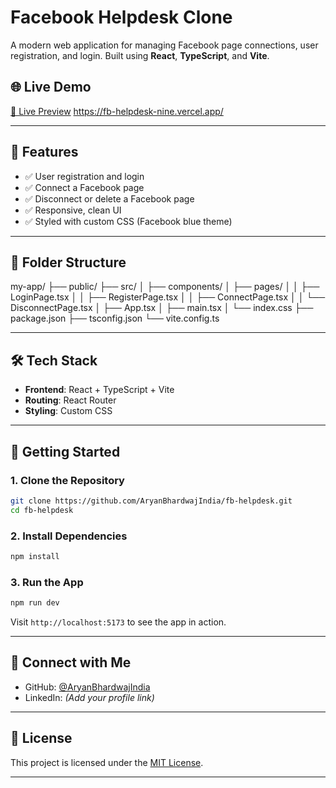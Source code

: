 # Facebook Helpdesk Clone

A modern web application for managing Facebook page connections, user registration, and login. Built using **React**, **TypeScript**, and **Vite**.

## 🌐 Live Demo

[🔗 Live Preview](#) https://fb-helpdesk-nine.vercel.app/

---

## 🚀 Features

- ✅ User registration and login
- ✅ Connect a Facebook page
- ✅ Disconnect or delete a Facebook page
- ✅ Responsive, clean UI
- ✅ Styled with custom CSS (Facebook blue theme)

---

## 📁 Folder Structure


my-app/
├── public/
├── src/
│   ├── components/
│   ├── pages/
│   │   ├── LoginPage.tsx
│   │   ├── RegisterPage.tsx
│   │   ├── ConnectPage.tsx
│   │   └── DisconnectPage.tsx
│   ├── App.tsx
│   ├── main.tsx
│   └── index.css
├── package.json
├── tsconfig.json
└── vite.config.ts


---

## 🛠️ Tech Stack

- **Frontend**: React + TypeScript + Vite
- **Routing**: React Router
- **Styling**: Custom CSS

---

## 🧪 Getting Started

### 1. Clone the Repository

```bash
git clone https://github.com/AryanBhardwajIndia/fb-helpdesk.git
cd fb-helpdesk
````

### 2. Install Dependencies

```bash
npm install
```

### 3. Run the App

```bash
npm run dev
```

Visit `http://localhost:5173` to see the app in action.

---

## 🔗 Connect with Me

* GitHub: [@AryanBhardwajIndia](https://github.com/AryanBhardwajIndia)
* LinkedIn: *(Add your profile link)*

---

## 📄 License

This project is licensed under the [MIT License](LICENSE).

---
